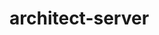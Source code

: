 # architect-server
<!--List of node modules include Node & Express, Knex(Routing API), CORS (for application security), pino-http (Express middleware that assigns unique ID to requests), nanoid (replace default pino-http with nanoid package)  -->
